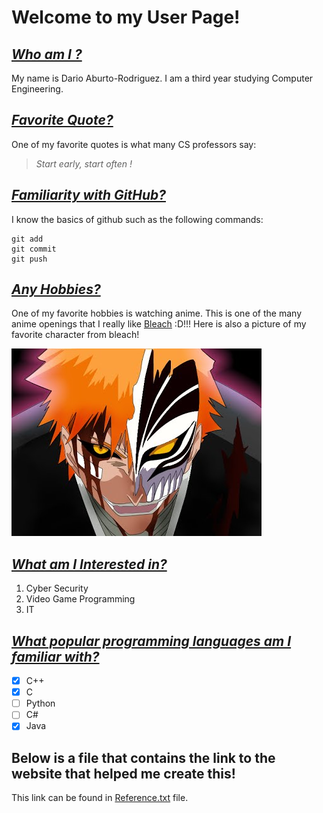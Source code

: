 # **Welcome to my User Page!**
## *[Who am I ?](#who-am-i-)*
My name is Dario Aburto-Rodriguez. I am a third year studying Computer Engineering. 

## *[Favorite Quote?](#favorite-quote)* 
One of my favorite quotes is what many CS professors say: 
> *Start early, start often !*

## *[Familiarity with GitHub?](#familiarity-with-github)*
I know the basics of github such as the following commands: 
```
git add
git commit 
git push 
```
## *[Any Hobbies?](#any-hobbies)*
One of my favorite hobbies is watching anime. This is one of the many anime openings that I really like [Bleach](https://www.youtube.com/watch?v=dfh4JuzYNpM&ab_channel=CrunchyrollCollection) :D!!! Here is also a picture of my favorite character from bleach!

![](ichigo.jpeg)

## *[What am I Interested in?](#what-am-i-interested-in)* ##
1. Cyber Security  
2. Video Game Programming 
3. IT

## *[What popular programming languages am I familiar with?](#what-popular-programming-languages-am-i-familiar-with)*

- [x] C++
- [x] C
- [ ] Python 
- [ ] C#
- [x] Java   

 ## Below is a file that contains the link to the website that helped me create this! ##

 This link can be found in [Reference.txt](Reference.txt) file.



